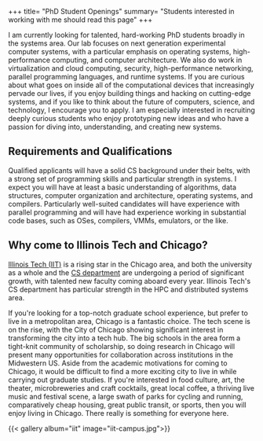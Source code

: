 +++
title= "PhD Student Openings"
summary= "Students interested in working with me should read this page"
+++

I am currently looking for talented, hard-working PhD students broadly in the
systems area. Our lab focuses on next generation experimental computer systems,
with a particular emphasis on operating systems, high-performance computing,
and computer architecture. We also do work in virtualization and cloud
computing, security, high-performance networking, parallel programming
languages, and runtime systems. If you are curious about what goes on inside
all of the computational devices that increasingly pervade our lives, if you
enjoy building things and hacking on cutting-edge systems, and if you like to
think about the future of computers, science, and technology, I encourage you
to apply. I am especially interested in recruiting deeply curious students who
enjoy prototyping new ideas and who have a passion for diving into,
understanding, and creating new systems.


## Requirements and Qualifications
Qualified applicants will have a solid CS background under their belts, with
a strong set of programming skills and particular strength in systems. I expect
you will have at least a basic understanding of algorithms, data structures,
computer organization and architecture, operating systems, and compilers.
Particularly well-suited candidates will have experience with parallel
programming and will have had experience working in substantial code bases, such
as OSes, compilers, VMMs, emulators, or the like.

## Why come to Illinois Tech and Chicago?
[Illinois Tech (IIT)](https://iit.edu) is a rising star in the Chicago area, and both the
university as a whole and the [CS department](https://iit.edu/computer-science) are undergoing a period of
significant growth, with talented new faculty coming aboard every year.
Illinois Tech's CS department has particular strength in the HPC and
distributed systems area.

If you're looking for a top-notch graduate school experience, but prefer to
live in a metropolitan area, Chicago is a fantastic choice. The tech scene is
on the rise, with the City of Chicago showing significant interest in
transforming the city into a tech hub. The big schools in the area form
a tight-knit community of scholarship, so doing research in Chicago will
present many opportunities for collaboration across institutions in the
Midwestern US. Aside from the academic motivations for coming to Chicago, it
would be difficult to find a more exciting city to live in while carrying out
graduate studies. If you're interested in food culture, art, the theater,
microbreweries and craft cocktails, great local coffee, a thriving live music
and festival scene, a large swath of parks for cycling and running,
comparatively cheap housing, great public transit, or sports, then you will
enjoy living in Chicago. There really is something for everyone here.

{{< gallery album="iit" image="iit-campus.jpg">}}

